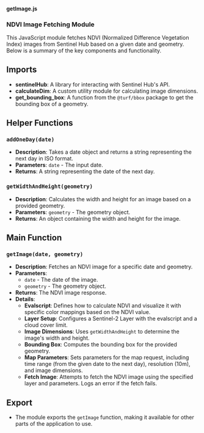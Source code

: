 #### getImage.js

### NDVI Image Fetching Module

This JavaScript module fetches NDVI (Normalized Difference Vegetation Index) images from Sentinel Hub based on a given date and geometry. Below is a summary of the key components and functionality.

## Imports
- **sentinelHub**: A library for interacting with Sentinel Hub's API.
- **calculateDim**: A custom utility module for calculating image dimensions.
- **get_bounding_box**: A function from the `@turf/bbox` package to get the bounding box of a geometry.

## Helper Functions
### `addOneDay(date)`
- **Description**: Takes a date object and returns a string representing the next day in ISO format.
- **Parameters**: `date` - The input date.
- **Returns**: A string representing the date of the next day.

### `getWidthAndHeight(geometry)`
- **Description**: Calculates the width and height for an image based on a provided geometry.
- **Parameters**: `geometry` - The geometry object.
- **Returns**: An object containing the width and height for the image.

## Main Function
### `getImage(date, geometry)`
- **Description**: Fetches an NDVI image for a specific date and geometry.
- **Parameters**: 
  - `date` - The date of the image.
  - `geometry` - The geometry object.
- **Returns**: The NDVI image response.
- **Details**:
  - **Evalscript**: Defines how to calculate NDVI and visualize it with specific color mappings based on the NDVI value.
  - **Layer Setup**: Configures a Sentinel-2 Layer with the evalscript and a cloud cover limit.
  - **Image Dimensions**: Uses `getWidthAndHeight` to determine the image's width and height.
  - **Bounding Box**: Computes the bounding box for the provided geometry.
  - **Map Parameters**: Sets parameters for the map request, including time range (from the given date to the next day), resolution (10m), and image dimensions.
  - **Fetch Image**: Attempts to fetch the NDVI image using the specified layer and parameters. Logs an error if the fetch fails.

## Export
- The module exports the `getImage` function, making it available for other parts of the application to use.

